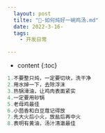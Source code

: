 ```yaml
---
  layout: post
  tilte: "🐓-如何炖好一碗鸡汤.md"
  date: 2022-3-16-
  tags: 
    - 开发日常

---
```



* content
{:toc}


  

```js
1.不要整只炖，一定要切块，洗干净
2.用水焯一下，去除浮沫
3.热锅滑油，让鸡肉表面紧实
4.一定要用砂锅
5.老母鸡最佳
6.小茴香和白豆蔻记得放
7.先大火后小火，放盐后再中火
8.表明有黄油，汤汁清澈最佳
```
